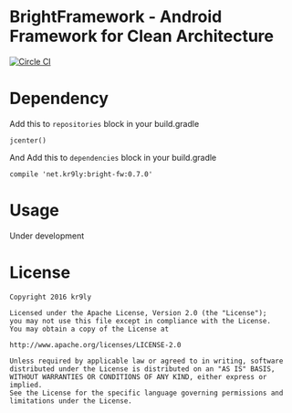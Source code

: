 # BrightFramework - Android Framework for Clean Architecture

[![Circle CI](https://circleci.com/gh/kr9ly/bright-fw/tree/master.svg?style=shield)](https://circleci.com/gh/kr9ly/bright-fw/tree/master)

# Dependency

Add this to `repositories` block in your build.gradle

```
jcenter()
```

And Add this to `dependencies` block in your build.gradle

```
compile 'net.kr9ly:bright-fw:0.7.0'
```

# Usage

Under development

# License

```
Copyright 2016 kr9ly

Licensed under the Apache License, Version 2.0 (the "License");
you may not use this file except in compliance with the License.
You may obtain a copy of the License at

http://www.apache.org/licenses/LICENSE-2.0

Unless required by applicable law or agreed to in writing, software
distributed under the License is distributed on an "AS IS" BASIS,
WITHOUT WARRANTIES OR CONDITIONS OF ANY KIND, either express or implied.
See the License for the specific language governing permissions and
limitations under the License.
```